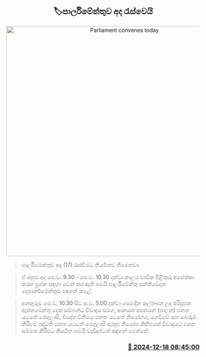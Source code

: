 <p align='center'><b><h2 align='center' title='Parliament convenes today'>🏷පාර්ලිමේන්තුව අද රැස්වෙයි
</h2></b></p>
<p align='center'><img src='https://helakuru.sgp1.cdn.digitaloceanspaces.com/esana/images/lib/parliment-new-01[1].jpg' width='600' alt='Parliament convenes today'></p>

> පාර්ලිමේන්තුව අද (17) රැස්වීමට නියමිතව තිබෙනවා.

> ඒ අනුව අද පෙ.ව. 9.30 - පෙ.ව. 10.30 දක්වා කාලය වාචික පිළිතුරු අපේක්ෂා කරන ප්‍රශ්න සඳහා වෙන් කර ඇති බවයි පාර්ලිමේන්තු සන්නිවේදන දෙපාර්තමේන්තුව සඳහන් කළේ.

> අනතුරුව පෙ.ව. 10.30 සිට ප.ව. 5.00 දක්වා පෙර දින කල්තබන ලද පරිපූරක ඇස්තමේන්තු දෙක සම්බන්ධ විවාදය සමග, ආනයන අපනයන (පාලන) පනත යටතේ රෙගුලාසි, විදේශ විනිමය පනත යටතේ නියෝගය, ගෙවීමේ සහ බේරුම් කිරීමේ පද්ධති පනත යටතේ රෙගුලාසි ඇතුළු නියෝග කිහිපයක් විවාදයට ගෙන සම්මත කිරීමට නියමිත බවයි වැඩිදුරටත් සඳහන් වෙන්නේ.



<h3 align='right'><a href='https://www.helakuru.lk/esana/p/105971/'>📅 2024-12-18 08:45:00</a></h3>
